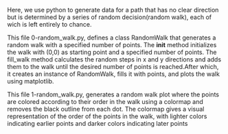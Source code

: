 Here, we use python to generate data for a path that has no clear direction but is determined by a series of random decision(random walk), each of wich is left entirely to chance.

This file 0-random_walk.py, defines a class RandomWalk that generates a random walk with a specified number of points. The __init__ method initializes the walk with (0,0) as starting point and a specified number of points. The fill_walk method calculates the random steps in x and y directions and adds them to the walk until the desired number of points is reached.After which, it creates an instance of RandomWalk, fills it with points, and plots the walk using matplotlib.

This file 1-random_walk.py, generates a random walk plot where the points are colored according to their order in the walk using a colormap and removes the black outline from each dot. The colormap gives a visual representation of the order of the points in the walk, with lighter colors indicating earlier points and darker colors indicating later points
